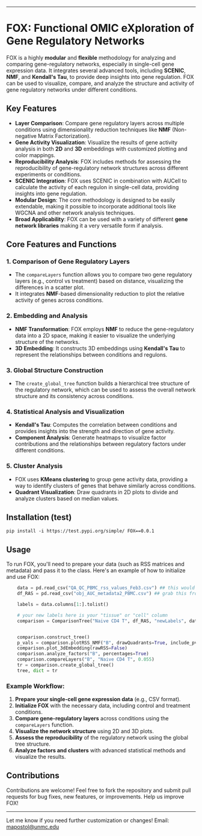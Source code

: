 
---

# FOX: **F**unctional OMIC  e**X**ploration of Gene Regulatory Networks

FOX is a highly **modular** and **flexible** methodology for analyzing and comparing gene-regulatory networks, especially in single-cell gene expression data. It integrates several advanced tools, including **SCENIC**, **NMF**, and **Kendall's Tau**, to provide deep insights into gene regulation. FOX can be used to visualize, compare, and analyze the structure and activity of gene regulatory networks under different conditions.

## Key Features
- **Layer Comparison**: Compare gene regulatory layers across multiple conditions using dimensionality reduction techniques like **NMF** (Non-negative Matrix Factorization).
- **Gene Activity Visualization**: Visualize the results of gene activity analysis in both **2D** and **3D** embeddings with customized plotting and color mappings.
- **Reproducibility Analysis**: FOX includes methods for assessing the reproducibility of gene-regulatory network structures across different experiments or conditions.
- **SCENIC Integration**: FOX uses SCENIC in combination with AUCell to calculate the activity of each regulon in single-cell data, providing insights into gene regulation.
- **Modular Design**: The core methodology is designed to be easily extendable, making it possible to incorporate additional tools like WGCNA and other network analysis techniques.
- **Broad Applicability**: FOX can be used with a variety of different **gene network libraries** making it a very versatile form if analysis.

## Core Features and Functions

### 1. **Comparison of Gene Regulatory Layers**
   - The `compareLayers` function allows you to compare two gene regulatory layers (e.g., control vs treatment) based on distance, visualizing the differences in a scatter plot.
   - It integrates **NMF**-based dimensionality reduction to plot the relative activity of genes across conditions.

### 2. **Embedding and Analysis**
   - **NMF Transformation**: FOX employs **NMF** to reduce the gene-regulatory data into a 2D space, making it easier to visualize the underlying structure of the networks.
   - **3D Embedding**: It constructs 3D embeddings using **Kendall's Tau** to represent the relationships between conditions and regulons.

### 3. **Global Structure Construction**
   - The `create_global_tree` function builds a hierarchical tree structure of the regulatory network, which can be used to assess the overall network structure and its consistency across conditions.

### 4. **Statistical Analysis and Visualization**
   - **Kendall's Tau**: Computes the correlation between conditions and provides insights into the strength and direction of gene activity.
   - **Component Analysis**: Generate heatmaps to visualize factor contributions and the relationships between regulatory factors under different conditions.

### 5. **Cluster Analysis**
   - FOX uses **KMeans clustering** to group gene activity data, providing a way to identify clusters of genes that behave similarly across conditions.
   - **Quadrant Visualization**: Draw quadrants in 2D plots to divide and analyze clusters based on median values.

## Installation (test)

	pip install -i https://test.pypi.org/simple/ FOX==0.0.1

## Usage

To run FOX, you'll need to prepare your data (such as RSS matrices and metadata) and pass it to the class. Here's an example of how to initialize and use FOX:

```python
	data = pd.read_csv("QA_QC_PBMC_rss_values_Feb3.csv") ## this would be one comparison (RSS)
	df_RAS = pd.read_csv("obj_AUC_metadata2_PBMC.csv") ## grab this from your SCENIC stuff, include ALL METADATA AUC AND cellLabels

	labels = data.columns[1:].tolist()

	# your new labels here is your "tissue" or "cell" column
	comparison = ComparisonTree("Naive CD4 T", df_RAS, "newLabels", data, labels, "Unnamed: 0", "3.5_AUCellThresholds_Info_PVMC_QA_QC.tsv")


	comparison.construct_tree() 
	p_vals = comparison.plotRSS_NMF("B", drawQuadrants=True, include_pvals=True)
	comparison.plot_3dEmbedding(rawRSS=False)
	comparison.analyze_factors("B", percentages=True)
	comparison.compareLayers("B", "Naive CD4 T", 0.055)
	tr = comparison.create_global_tree()
	tree, dict = tr

```

### Example Workflow:
1. **Prepare your single-cell gene expression data** (e.g., CSV format).
2. **Initialize FOX** with the necessary data, including control and treatment conditions.
3. **Compare gene-regulatory layers** across conditions using the `compareLayers` function.
4. **Visualize the network structure** using 2D and 3D plots.
5. **Assess the reproducibility** of the regulatory network using the global tree structure.
6. **Analyze factors and clusters** with advanced statistical methods and visualize the results.

## Contributions

Contributions are welcome! Feel free to fork the repository and submit pull requests for bug fixes, new features, or improvements. Help us improve FOX!

---

Let me know if you need further customization or changes! Email: mapostol@unmc.edu
